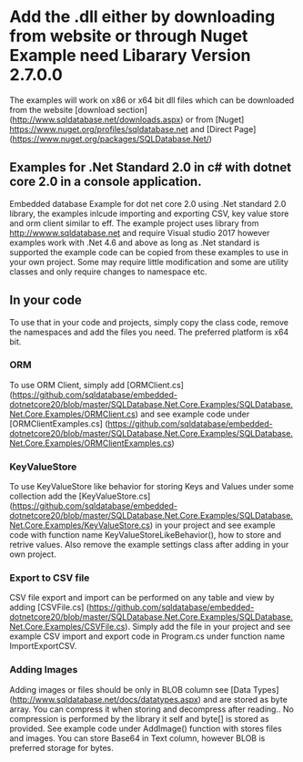 # Add the .dll either by downloading from website or through Nuget Example need Libarary Version 2.7.0.0

The examples will work on x86 or x64 bit dll files which can be downloaded from the website [download section] (http://www.sqldatabase.net/downloads.aspx) or from [Nuget] https://www.nuget.org/profiles/sqldatabase.net and [Direct Page] (https://www.nuget.org/packages/SQLDatabase.Net/) 

## Examples for .Net Standard 2.0 in c# with dotnet core 2.0 in a console application.

Embedded database Example for dot net core 2.0 using .Net standard 2.0 library, the examples inlcude importing and exporting CSV, key value store and orm client similar to eff. The example project uses library from http://wwww.sqldatabase.net and require Visual studio 2017 however examples work with .Net 4.6 and above as long as .Net standard is supported the example code can be copied from these examples to use in your own project. Some may require little modification and some are utility classes and only require changes to namespace etc.

## In your code
To use that in your code and projects, simply copy the class code, remove the namespaces and add the files you need. The preferred platform is x64 bit.

### ORM 
To use ORM Client, simply add [ORMClient.cs] (https://github.com/sqldatabase/embedded-dotnetcore20/blob/master/SQLDatabase.Net.Core.Examples/SQLDatabase.Net.Core.Examples/ORMClient.cs) and see example code under [ORMClientExamples.cs] (https://github.com/sqldatabase/embedded-dotnetcore20/blob/master/SQLDatabase.Net.Core.Examples/SQLDatabase.Net.Core.Examples/ORMClientExamples.cs) 

### KeyValueStore 
To use KeyValueStore like behavior for storing Keys and Values under some collection add the [KeyValueStore.cs] (https://github.com/sqldatabase/embedded-dotnetcore20/blob/master/SQLDatabase.Net.Core.Examples/SQLDatabase.Net.Core.Examples/KeyValueStore.cs) in your project and see example code with function name KeyValueStoreLikeBehavior(), how to store and retrive values. Also remove the example settings class after adding in your own project.

### Export to CSV file
CSV file export and import can be performed on any table and view by adding [CSVFile.cs] (https://github.com/sqldatabase/embedded-dotnetcore20/blob/master/SQLDatabase.Net.Core.Examples/SQLDatabase.Net.Core.Examples/CSVFile.cs).
Simply add the file in your project and see example CSV import and export code in Program.cs under function name ImportExportCSV.

### Adding Images
Adding images or files should be only in BLOB column see [Data Types] (http://www.sqldatabase.net/docs/datatypes.aspx) and are stored as byte array. You can compress it when storing and decompress after reading.. No compression is performed by the library it self and byte[] is stored as provided. See example code under AddImage() function with stores files and images. You can store Base64 in Text column, however BLOB is preferred storage for bytes. 
